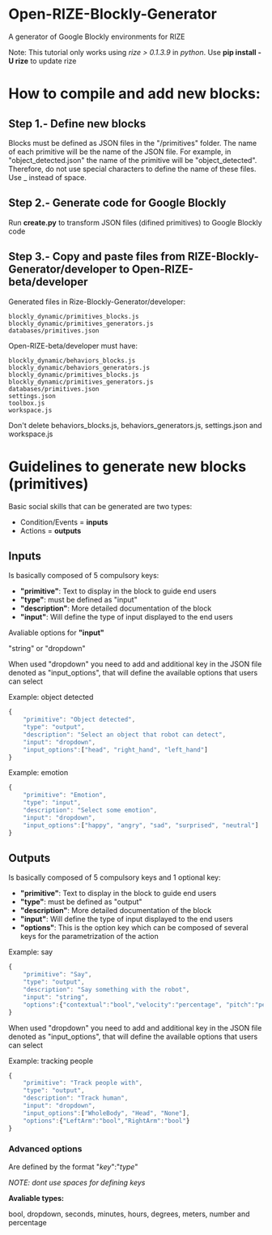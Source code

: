 # Open-RIZE-Blockly-Generator

A generator of Google Blockly environments for RIZE

Note: This tutorial only works using *rize > 0.1.3.9* in *python*. Use **pip install -U rize** to update rize

# How to compile and add new blocks:

## Step 1.-  Define new blocks 

Blocks must be defined as JSON files in the "/primitives" folder. 
The name of each primitive will be the name of the JSON file. 
For example, in "object_detected.json" the name of the primitive will be "object_detected".
Therefore, do not use special characters to define the name of these files. 
Use _ instead of space.

## Step 2.- Generate code for Google Blockly 

Run **create.py**  to transform JSON files (difined primitives) to Google Blockly code

## Step 3.- Copy and paste files from RIZE-Blockly-Generator/developer to Open-RIZE-beta/developer

Generated files in Rize-Blockly-Generator/developer:

```
blockly_dynamic/primitives_blocks.js
blockly_dynamic/primitives_generators.js
databases/primitives.json
```

Open-RIZE-beta/developer must have:

```
blockly_dynamic/behaviors_blocks.js
blockly_dynamic/behaviors_generators.js
blockly_dynamic/primitives_blocks.js
blockly_dynamic/primitives_generators.js
databases/primitives.json
settings.json
toolbox.js
workspace.js
```
Don't delete behaviors_blocks.js, behaviors_generators.js, settings.json and workspace.js

# Guidelines to generate new blocks (primitives)

Basic social skills that can be generated are two types:

- Condition/Events = **inputs**
- Actions = **outputs**

## Inputs

Is basically composed of 5 compulsory keys: 
- **"primitive"**: Text to display in the block to guide end users
- **"type"**: must be defined as "input"
- **"description"**: More detailed documentation of the block
- **"input"**: Will define the type of input displayed to the end users

Avaliable options for **"input"**

"string" or "dropdown"

When used "dropdown" you need to add and additional key in the JSON file denoted as "input_options", that will define the available options that users can select

Example: object detected

```javascript
{
    "primitive": "Object detected",
    "type": "output",
    "description": "Select an object that robot can detect",
    "input": "dropdown",
    "input_options":["head", "right_hand", "left_hand"]
}
```

Example: emotion

```javascript
{
    "primitive": "Emotion",
    "type": "input",
    "description": "Select some emotion",
    "input": "dropdown",
    "input_options":["happy", "angry", "sad", "surprised", "neutral"]
}
```

## Outputs

Is basically composed of 5 compulsory keys and 1 optional key: 
- **"primitive"**: Text to display in the block to guide end users
- **"type"**: must be defined as "output"
- **"description"**: More detailed documentation of the block
- **"input"**: Will define the type of input displayed to the end users
- **"options"**: This is the option key which can be composed of several keys for the parametrization of the action


Example: say

```javascript
{
    "primitive": "Say",
    "type": "output",
    "description": "Say something with the robot",
    "input": "string",
    "options":{"contextual":"bool","velocity":"percentage", "pitch":"percentage"}
}
```

When used "dropdown" you need to add and additional key in the JSON file denoted as "input_options", that will define the available options that users can select

Example: tracking people
```javascript
{
    "primitive": "Track people with",
    "type": "output",
    "description": "Track human",
    "input": "dropdown",
    "input_options":["WholeBody", "Head", "None"],
    "options":{"LeftArm":"bool","RightArm":"bool"}
}
```

### Advanced options

Are defined by the format "*key*":"*type*"

*NOTE: dont use spaces for defining keys*

**Avaliable types:**

bool, dropdown, seconds, minutes, hours, degrees, meters, number and percentage



